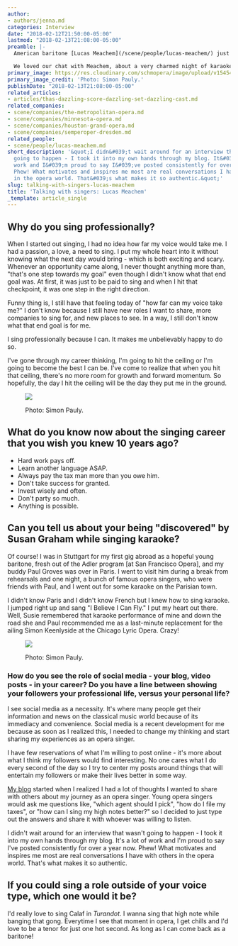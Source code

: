 ```yaml
---
author:
- authors/jenna.md
categories: Interview
date: "2018-02-12T21:50:00-05:00"
lastmod: "2018-02-13T21:08:00-05:00"
preamble: |-
  American baritone [Lucas Meachem](/scene/people/lucas-meachem/) just finished singing the title role in *Il barbiere di Siviglia* at Houston Grand Opera, and this week he begins a run of Marcello in *La bohème* at the Metropolitan Opera. Later this season, he'll sing Athanaël in *Thaïs* at Minnesota Opera, and the title role in *Don Giovanni* at Semperoper Dresden.

  We loved our chat with Meachem, about a very charmed night of karaoke in Paris, and how he uses his [blog](https://thebaritoneblog.com/) to communicate with his colleagues and fans.
primary_image: https://res.cloudinary.com/schmopera/image/upload/v1545409169/media/webhook-uploads/1518489184462/sq---Lucas-Meachem%2C-credit-Simon-Pauly-09.jpg.jpg
primary_image_credit: 'Photo: Simon Pauly.'
publishDate: "2018-02-13T21:08:00-05:00"
related_articles:
- articles/thas-dazzling-score-dazzling-set-dazzling-cast.md
related_companies:
- scene/companies/the-metropolitan-opera.md
- scene/companies/minnesota-opera.md
- scene/companies/houston-grand-opera.md
- scene/companies/semperoper-dresden.md
related_people:
- scene/people/lucas-meachem.md
short_description: '&quot;I didn&#039;t wait around for an interview that wasn&#039;t
  going to happen - I took it into my own hands through my blog. It&#039;s a lot of
  work and I&#039;m proud to say I&#039;ve posted consistently for over a year now.
  Phew! What motivates and inspires me most are real conversations I have with others
  in the opera world. That&#039;s what makes it so authentic.&quot;'
slug: talking-with-singers-lucas-meachem
title: 'Talking with singers: Lucas Meachem'
_template: article_single
---
```


## Why do you sing professionally?

When I started out singing, I had no idea how far my voice would take me. I had a passion, a love, a need to sing. I put my whole heart into it without knowing what the next day would bring - which is both exciting and scary. Whenever an opportunity came along, I never thought anything more than, "that's one step towards my goal" even though I didn't know what that end goal was. At first, it was just to be paid to sing and when I hit that checkpoint, it was one step in the right direction. 

Funny thing is, I still have that feeling today of "how far can my voice take me?" I don't know because I still have new roles I want to share, more companies to sing for, and new places to see. In a way, I still don't know what that end goal is for me.

I sing professionally because I can. It makes me unbelievably happy to do so.

I've gone through my career thinking, I'm going to hit the ceiling or I'm going to become the best I can be. I've come to realize that when you hit that ceiling, there's no more room for growth and forward momentum. So hopefully, the day I hit the ceiling will be the day they put me in the ground.

<figure data-type="image">

![](https://res.cloudinary.com/schmopera/image/upload/v1545409169/media/webhook-uploads/1518489559764/Lucas-Meachem%2C-credit-Simon-Pauly-08.jpg.jpg)

<figcaption>Photo: Simon Pauly.</figcaption>
</figure>

## What do you know now about the singing career that you wish you knew 10 years ago?

<ul class="nospace">
<li>Hard work pays off.
<li>Learn another language ASAP.
<li>Always pay the tax man more than you owe him.
<li>Don't take success for granted.
<li>Invest wisely and often.
<li>Don't party so much.
<li>Anything is possible.

</ul>

## Can you tell us about your being "discovered" by Susan Graham while singing karaoke?

Of course! I was in Stuttgart for my first gig abroad as a hopeful young baritone, fresh out of the Adler program [at San Francisco Opera], and my buddy Paul Groves was over in Paris. I went to visit him during a break from rehearsals and one night, a bunch of famous opera singers, who were friends with Paul, and I went out for some karaoke on the Parisian town. 

I didn't know Paris and I didn't know French but I knew how to sing karaoke. I jumped right up and sang "I Believe I Can Fly." I put my heart out there. Well, Susie remembered that karaoke performance of mine and down the road she and Paul recommended me as a last-minute replacement for the ailing Simon Keenlyside at the Chicago Lyric Opera. Crazy!

<figure data-type="image">

![](https://res.cloudinary.com/schmopera/image/upload/v1545409169/media/webhook-uploads/1518489571936/Lucas-Meachem%2C-credit-Simon-Pauly-10.jpg.jpg)

<figcaption>Photo: Simon Pauly.</figcaption>
</figure>

### How do you see the role of social media - your blog, video posts - in your career? Do you have a line between showing your followers your professional life, versus your personal life?

I see social media as a necessity. It's where many people get their information and news on the classical music world because of its immediacy and convenience. Social media is a recent development for me because as soon as I realized this, I needed to change my thinking and start sharing my experiences as an opera singer.

I have few reservations of what I'm willing to post online - it's more about what I think my followers would find interesting. No one cares what I do every second of the day so I try to center my posts around things that will entertain my followers or make their lives better in some way.

[My blog](https://thebaritoneblog.com/) started when I realized I had a lot of thoughts I wanted to share with others about my journey as an opera singer. Young opera singers would ask me questions like, "which agent should I pick", "how do I file my taxes", or "how can I sing my high notes better?" so I decided to just type out the answers and share it with whoever was willing to listen. 

I didn't wait around for an interview that wasn't going to happen - I took it into my own hands through my blog. It's a lot of work and I'm proud to say I've posted consistently for over a year now. Phew! What motivates and inspires me most are real conversations I have with others in the opera world. That's what makes it so authentic.

## If you could sing a role outside of your voice type, which one would it be?

I'd really love to sing Calaf in *Turandot*. I wanna sing that high note while banging that gong. Everytime I see that moment in opera, I get chills and I'd love to be a tenor for just one hot second. As long as I can come back as a baritone!
